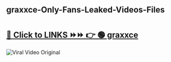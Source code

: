 
 ## graxxce-Only-Fans-Leaked-Videos-Files

# <h2><a href="https://mediaupload.pro?graxxce">🔗 Click to LINKS ⏩⏩ 👉 🟢 graxxce </a></h2>

<a href="https://mediaupload.pro?graxxce" rel="nofollow" data-target="animated-image.originalLink"><img src="https://i.ibb.co.com/xMMVF88/686577567.gif" alt="Viral Video Original" style="max-width: 100%; display: inline-block;" data-target="animated-image.originalImage"></a>